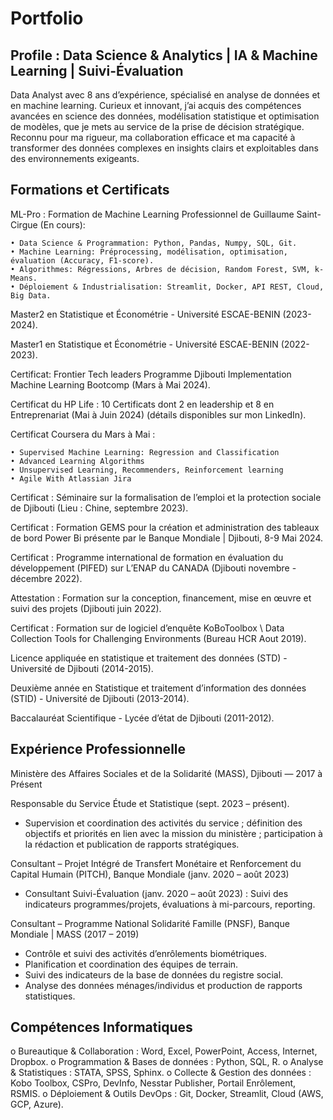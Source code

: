 # Portfolio


## Profile : Data Science & Analytics | IA & Machine Learning | Suivi-Évaluation

Data Analyst avec 8 ans d’expérience, spécialisé en analyse de données et en machine learning. Curieux et innovant, j’ai acquis des compétences avancées en science des données, modélisation statistique et optimisation de modèles, que je mets au service de la prise de décision stratégique. Reconnu pour ma rigueur, ma collaboration efficace et ma capacité à transformer des données complexes en insights clairs et exploitables dans des environnements exigeants.





## Formations et Certificats

ML-Pro : Formation de Machine Learning Professionnel de Guillaume Saint-Cirgue (En cours):

    • Data Science & Programmation: Python, Pandas, Numpy, SQL, Git.
    • Machine Learning: Préprocessing, modélisation, optimisation, évaluation (Accuracy, F1-score).
    • Algorithmes: Régressions, Arbres de décision, Random Forest, SVM, k-Means.
    • Déploiement & Industrialisation: Streamlit, Docker, API REST, Cloud, Big Data.



Master2 en Statistique et Économétrie - Université ESCAE-BENIN (2023-2024).

Master1 en Statistique et Économétrie - Université ESCAE-BENIN (2022-2023).

Certificat: Frontier Tech leaders Programme Djibouti Implementation Machine Learning Bootcomp (Mars à Mai 2024).

Certificat du HP Life : 10 Certificats dont 2 en leadership et 8 en Entreprenariat (Mai à Juin 2024) (détails disponibles sur mon LinkedIn).

Certificat Coursera du Mars à Mai : 

    • Supervised Machine Learning: Regression and Classification
    • Advanced Learning Algorithms
    • Unsupervised Learning, Recommenders, Reinforcement learning
    • Agile With Atlassian Jira
    
Certificat : Séminaire sur la formalisation de l’emploi et la protection sociale de Djibouti (Lieu : Chine, septembre 2023).

Certificat : Formation GEMS pour la création et administration des tableaux de bord Power Bi présente par le Banque Mondiale | Djibouti, 8-9 Mai 2024.

Certificat : Programme international de formation en évaluation du développement (PIFED) sur L’ENAP du CANADA (Djibouti novembre - décembre 2022).

Attestation : Formation sur la conception, financement, mise en œuvre et suivi des projets (Djibouti juin 2022).

Certificat : Formation sur de logiciel d’enquête KoBoToolbox \ Data Collection Tools for Challenging Environments (Bureau HCR Aout 2019).

Licence appliquée en statistique et traitement des données (STD) - Université de Djibouti (2014-2015).

Deuxième année en Statistique et traitement d’information des données (STID) - Université de Djibouti (2013-2014).

Baccalauréat Scientifique - Lycée d’état de Djibouti (2011-2012).

## Expérience Professionnelle

Ministère des Affaires Sociales et de la Solidarité (MASS), Djibouti — 2017 à Présent

Responsable du Service Étude et Statistique (sept. 2023 – présent).

-	Supervision et coordination des activités du service ; définition des objectifs et priorités en lien avec la mission du ministère ; participation à la rédaction et publication de rapports stratégiques.

Consultant – Projet Intégré de Transfert Monétaire et Renforcement du Capital Humain (PITCH), Banque Mondiale (janv. 2020 – août 2023)

-	Consultant Suivi-Évaluation (janv. 2020 – août 2023) : Suivi des indicateurs programmes/projets, évaluations à mi-parcours, reporting.

Consultant – Programme National Solidarité Famille (PNSF), Banque Mondiale | MASS (2017 – 2019)

-	Contrôle et suivi des activités d’enrôlements biométriques.
-	Planification et coordination des équipes de terrain.
-	Suivi des indicateurs de la base de données du registre social.
-	Analyse des données ménages/individus et production de rapports statistiques.


## Compétences Informatiques

o	Bureautique & Collaboration : Word, Excel, PowerPoint, Access, Internet, Dropbox.
o	Programmation & Bases de données : Python, SQL, R.
o	Analyse & Statistiques : STATA, SPSS, Sphinx.
o	Collecte & Gestion des données : Kobo Toolbox, CSPro, DevInfo, Nesstar Publisher, Portail Enrôlement, RSMIS.
o	Déploiement & Outils DevOps : Git, Docker, Streamlit, Cloud (AWS, GCP, Azure).


